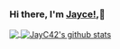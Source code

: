 ### Hi there, I'm [Jayce!](https://JayC42.github.io),👋

<!--
**JayC42/JayC42** is a ✨ _special_ ✨ repository because its `README.md` (this file) appears on your GitHub profile.

Here are some ideas to get you started:

- 🔭 I’m currently working on ...
- 🌱 I’m currently learning ...
- 👯 I’m looking to collaborate on ...
- 🤔 I’m looking for help with ...
- 💬 Ask me about ...
- 📫 How to reach me: ...
- 😄 Pronouns: ...
- ⚡ Fun fact: ...
-->

<a href="https://github.com/JayC42/github-readme-stats">
  <img align="center" src="https://github-readme-stats.vercel.app/api/top-langs/?username=JayC42&theme=radical&count_private=true" />
</a>
<a href="https://github.com/JayC42/github-readme-stats">
  <img align="center" src="https://github-readme-stats.vercel.app/api?username=JayC42&show_icons=true&theme=radical&line_height=27&count_private=true" alt="JayC42's github stats" />
</a>
<br/>
<br/>

<!-- [![Jayce's wakatime stats](https://github-readme-stats.vercel.app/api/wakatime?username=JayC42)](https://github.com/anuraghazra/github-readme-stats) -->





